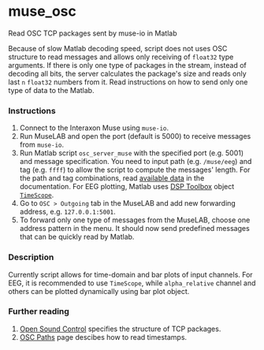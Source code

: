 muse_osc
========
Read OSC TCP packages sent by muse-io in Matlab

Because of slow Matlab decoding speed, script does not uses OSC structure to read messages and allows only receiving of `float32` type arguments. If there is only one type of packages in the stream, instead of decoding all bits, the server calculates the package's size and reads only last `n` `float32` numbers from it. Read instructions on how to send only one type of data to the Matlab.

### Instructions
1. Connect to the Interaxon Muse using `muse-io`.
2. Run MuseLAB and open the port (default is 5000) to receive messages from `muse-io`.
3. Run Matlab script `osc_server_muse` with the specified port (e.g. 5001) and message specification. You need to input path (e.g. `/muse/eeg`) and tag (e.g. `ffff`) to allow the script to compute the messages' length. For the path and tag combinations, read [available data](http://developer.choosemuse.com/research-tools/available-data) in the documentation. For EEG plotting, Matlab uses [DSP Toolbox](http://www.mathworks.com/help/dsp/index.html) object [`TimeScope`]().
3. Go to `OSC > Outgoing` tab in the MuseLAB and add new forwarding address, e.g. `127.0.0.1:5001`.
4. To forward only one type of messages from the MuseLAB, choose one address pattern in the menu. It should now send predefined messages that can be quickly read by Matlab.

### Description

Currently script allows for time-domain and bar plots of input channels. For EEG, it is recommended to use `TimeScope`, while `alpha_relative` channel and others can be plotted dynamically using bar plot object. 

### Further reading
1. [Open Sound Control](http://opensoundcontrol.org/spec-1_0) specifies the structure of TCP packages. 
2. [OSC Paths](https://sites.google.com/a/interaxon.ca/muse-developer-site/museio/osc-paths/3-2-0) page descibes how to read timestamps. 
